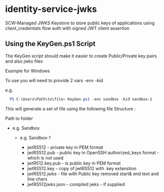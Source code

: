 # identity-service-jwks
SCW-Managed JWKS Keystore to store public keys of applications using client_credentials flow auth with signed JWT client assertion

## Using the KeyGen.ps1 Script

The KeyGen script should make it easier to create Public/Private key pairs and also jwks files 

Example for Windows

To use you will need to provide 2 vars -env <environment>  -kid <keyname> 

e.g. 
  
```PowerShell  
  PS C:\Users\Path\to\file> KeyGen.ps1 -env sandbox -kid sandbox-1 
```
  
This will generate a set of file using the following file Structure : 

Path to folder
- <env> e.g. Sandbox
  - <kid> e.g. Sandbox-1
    - jwtRS512 - private key in PEM format
    - jwtRS512.pub - public key in OpenSSH authorized_keys format - which is not used
    - jwtR512.key.pub - is public key in PEM format
    - jwtRS512.key - copy of jwtRS512 with .key extenstion
    - jwtRS512.jwks - file with Public key removed start& end text and line chars 
    - jwtRS512jwks.json - compiled jwks - if supplied
